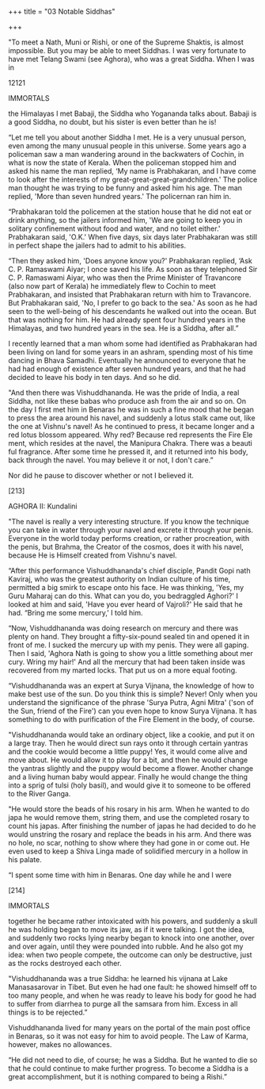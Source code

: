 +++
title = "03 Notable Siddhas"

+++

"To meet a Nath, Muni or Rishi, or one of the Supreme Shaktis, is almost impossible. But you may be able to meet Siddhas. I was very fortunate to have met Telang Swami (see Aghora), who was a great Siddha. When I was in 

12121 

IMMORTALS 

the Himalayas I met Babaji, the Siddha who Yogananda talks about. Babaji is a good Siddha, no doubt, but his sister is even better than he is! 

“Let me tell you about another Siddha I met. He is a very unusual person, even among the many unusual people in this universe. Some years ago a policeman saw a man wandering around in the backwaters of Cochin, in what is now the state of Kerala. When the policeman stopped him and asked his name the man replied, ‘My name is Prabhakaran, and I have come to look after the interests of my great-great-great-grandchildren.' The police man thought he was trying to be funny and asked him his age. The man replied, 'More than seven hundred years.' The policernan ran him in. 

“Prabhakaran told the policemen at the station house that he did not eat or drink anything, so the jailers informed him, 'We are going to keep you in solitary confinement without food and water, and no toilet either.' Prabhakaran said, 'O.K.' When five days, six days later Prabhakaran was still in perfect shape the jailers had to admit to his abilities. 

“Then they asked him, 'Does anyone know you?' Prabhakaran replied, ‘Ask C. P. Ramaswami Aiyar; I once saved his life. As soon as they telephoned Sir C. P. Ramaswami Aiyar, who was then the Prime Minister of Travancore (also now part of Kerala) he immediately flew to Cochin to meet Prabhakaran, and insisted that Prabhakaran return with him to Travancore. But Prabhakaran said, 'No, I prefer to go back to the sea.' As soon as he had seen to the well-being of his descendants he walked out into the ocean. But that was nothing for him. He had already spent four hundred years in the Himalayas, and two hundred years in the sea. He is a Siddha, after all.” 

I recently learned that a man whom some had identified as Prabhakaran had been living on land for some years in an ashram, spending most of his time dancing in Bhava Samadhi. Eventually he announced to everyone that he had had enough of existence after seven hundred years, and that he had decided to leave his body in ten days. And so he did. 

"And then there was Vishuddhananda. He was the pride of India, a real Siddha, not like these babas who produce ash from the air and so on. On the day I first met him in Benaras he was in such a fine mood that he began to press the area around his navel, and suddenly a lotus stalk came out, like the one at Vishnu's navel! As he continued to press, it became longer and a red lotus blossom appeared. Why red? Because red represents the Fire Ele ment, which resides at the navel, the Manipura Chakra. There was a beauti ful fragrance. After some time he pressed it, and it returned into his body, back through the navel. You may believe it or not, I don't care.” 

Nor did he pause to discover whether or not I believed it. 

[213] 

AGHORA II: Kundalini 

"The navel is really a very interesting structure. If you know the technique you can take in water through your navel and excrete it through your penis. Everyone in the world today performs creation, or rather procreation, with the penis, but Brahma, the Creator of the cosmos, does it with his navel, because He is Himself created from Vishnu's navel. 

“After this performance Vishuddhananda's chief disciple, Pandit Gopi nath Kaviraj, who was the greatest authority on Indian culture of his time, permitted a big smirk to escape onto his face. He was thinking, 'Yes, my Guru Maharaj can do this. What can you do, you bedraggled Aghori?' I looked at him and said, 'Have you ever heard of Vajroli?' He said that he had. “Bring me some mercury,' I told him. 

“Now, Vishuddhananda was doing research on mercury and there was plenty on hand. They brought a fifty-six-pound sealed tin and opened it in front of me. I sucked the mercury up with my penis. They were all gaping. Then I said, 'Aghora Nath is going to show you a little something about mer cury. Wring my hair!' And all the mercury that had been taken inside was recovered from my marted locks. That put us on a more equal footing. 

“Vishuddhananda was an expert at Surya Vijnana, the knowledge of how to make best use of the sun. Do you think this is simple? Never! Only when you understand the significance of the phrase 'Surya Putra, Agni Mitra' ('son of the Sun, friend of the Fire') can you even hope to know Surya Vijnana. It has something to do with purification of the Fire Element in the body, of course. 

"Vishuddhananda would take an ordinary object, like a cookie, and put it on a large tray. Then he would direct sun rays onto it through certain yantras and the cookie would become a little puppy! Yes, it would come alive and move about. He would allow it to play for a bit, and then he would change the yantras slightly and the puppy would become a flower. Another change and a living human baby would appear. Finally he would change the thing into a sprig of tulsi (holy basil), and would give it to someone to be offered to the River Ganga. 

"He would store the beads of his rosary in his arm. When he wanted to do japa he would remove them, string them, and use the completed rosary to count his japas. After finishing the number of japas he had decided to do he would unstring the rosary and replace the beads in his arm. And there was no hole, no scar, nothing to show where they had gone in or come out. He even used to keep a Shiva Linga made of solidified mercury in a hollow in his palate. 

“I spent some time with him in Benaras. One day while he and I were 

[214] 

IMMORTALS 

together he became rather intoxicated with his powers, and suddenly a skull he was holding began to move its jaw, as if it were talking. I got the idea, and suddenly two rocks lying nearby began to knock into one another, over and over again, until they were pounded into rubble. And he also got my idea: when two people compete, the outcome can only be destructive, just as the rocks destroyed each other. 

"Vishuddhananda was a true Siddha: he learned his vijnana at Lake Manasasarovar in Tibet. But even he had one fault: he showed himself off to too many people, and when he was ready to leave his body for good he had to suffer from diarrhea to purge all the samsara from him. Excess in all things is to be rejected.” 

Vishuddhananda lived for many years on the portal of the main post office in Benaras, so it was not easy for him to avoid people. The Law of Karma, however, makes no allowances. 

“He did not need to die, of course; he was a Siddha. But he wanted to die so that he could continue to make further progress. To become a Siddha is a great accomplishment, but it is nothing compared to being a Rishi.” 
